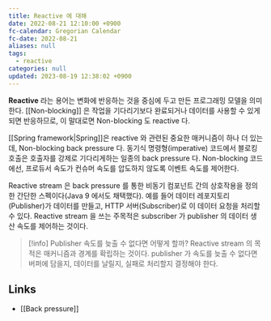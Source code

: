 ```yaml
---
title: Reactive 에 대해
date: 2022-08-21 12:10:00 +0900
fc-calendar: Gregorian Calendar
fc-date: 2022-08-21
aliases: null
tags:
  - reactive
categories: null
updated: 2023-08-19 12:38:02 +0900
---
```


**Reactive** 라는 용어는 변화에 반응하는 것을 중심에 두고 만든 프로그래밍 모델을 의미한다. [[Non-blocking]] 은 작업을 기다리기보다 완료되거나 데이터를 사용할 수 있게 되면 반응하므로, 이 말대로면 Non-blocking 도 reactive 다.

[[Spring framework|Spring]]은 reactive 와 관련된 중요한 매커니즘이 하나 더 있는데, Non-blocking back pressure 다. 동기식 명령형(imperative) 코드에서 블로킹 호출은 호출자를 강제로 기다리게하는 일종의 back pressure 다. Non-blocking 코드에선, 프로듀서 속도가 컨슈머 속도를 압도하지 않도록 이벤트 속도를 제어한다.

Reactive stream 은 back pressure 를 통한 비동기 컴포넌트 간의 상호작용을 정의한 간단한 스펙이다(Java 9 에서도 채택했다). 예를 들어 데이터 레포지토리(Publisher)가 데이터를 만들고, HTTP 서버(Subscriber)로 이 데이터 요청을 처리할 수 있다. Reactive stream 을 쓰는 주목적은 subscriber 가 publisher 의 데이터 생산 속도를 제어하는 것이다.

> [!info] Publisher 속도를 늦출 수 없다면 어떻게 할까?
> Reactive stream 의 목적은 매커니즘과 경계를 확립하는 것이다. publisher 가 속도를 늦출 수 없다면 버퍼에 담을지, 데이터를 날릴지, 실패로 처리할지 결정해야 한다.

## Links

- [[Back pressure]]

